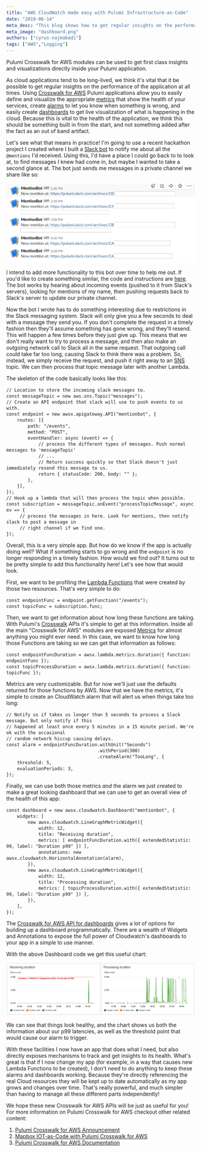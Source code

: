 ```yaml
---
title: "AWS CloudWatch made easy with Pulumi Infrastructure-as-Code"
date: "2019-06-14"
meta_desc: "This blog shows how to get regular insights on the performance of your application using Pulumi Crosswalk for AWS."
meta_image: "dashboard.png"
authors: ["cyrus-najmabadi"]
tags: ["AWS","Logging"]
---
```


Pulumi Crosswalk for AWS modules can be used to get first class insights
and visualizations directly inside your Pulumi application.

As cloud applications tend to be long-lived, we think it's vital that it
be possible to get regular insights on the performance of the
application at all times. Using
[Crosswalk for AWS](/docs/iac/clouds/aws/guides/) Pulumi applications
allow you to easily define and visualize the appropriate
[metrics](https://docs.aws.amazon.com/AmazonCloudWatch/latest/monitoring/working_with_metrics.html)
that show the health of your services, create
[alarms](https://docs.aws.amazon.com/AmazonCloudWatch/latest/monitoring/AlarmThatSendsEmail.html)
to let you know when something is wrong, and easily create
[dashboards](https://docs.aws.amazon.com/AmazonCloudWatch/latest/monitoring/CloudWatch_Dashboards.html)
to get live visualization of what is happening in the cloud. Because
this is vital to the health of the application, we think this should be
something built in from the start, and not something added after the
fact as an out of band artifact.
<!--more-->

Let's see what that means in practice! I'm going to use a recent
hackathon project I created where I built a [Slack bot](https://api.slack.com/bot-users) to notify me about all the
`@mentions` I'd received. Using this, I'd have a place I could go back
to to look at, to find messages I knew had come in, but maybe I wanted
to take a second glance at. The bot just sends me messages in a private
channel we share like so:

![Mention Bot 9000](./mention-bot.png)

I intend to add more functionality to this bot over time to help me out.
If you'd like to create something similar, the code and instructions are
[here](https://github.com/pulumi/examples/tree/master/aws-ts-slackbot).
The bot works by hearing about incoming events (pushed to
it from Slack's servers), looking for mentions of my name, then pushing
requests back to Slack's server to update our private channel.

Now the bot I wrote has to do something interesting due to restrictions
in the Slack messaging system. Slack will only give you a few seconds to
deal with a message they send you. If you don't complete the request in
a timely fashion then they'll assume something has gone wrong, and
they'll resend. This will happen a few times before they just give up.
This means that we don't really want to try to process a message, and
then also make an outgoing network call to Slack all in the same
request. That outgoing call could take far too long, causing Slack to
think there was a problem. So, instead, we simply receive the request,
and push it right away to an [SNS](https://aws.amazon.com/sns/) topic.
We can then process that topic message later with another Lambda.

The skeleton of the code basically looks like this:

    // Location to store the incoming slack messages to.
    const messageTopic = new aws.sns.Topic("messages");
    // Create an API endpoint that slack will use to push events to us with.
    const endpoint = new awsx.apigateway.API("mentionbot", {
        routes: [{
            path: "/events",
            method: "POST",
            eventHandler: async (event) => {
                // process the different types of messages. Push normal messages to 'messageTopic'
                // ...
                // Return success quickly so that Slack doesn't just immediately resend this message to us.
                return { statusCode: 200, body: "" };
            },
        }],
    });
    // Hook up a lambda that will then process the topic when possible.
    const subscription = messageTopic.onEvent("processTopicMessage", async ev => {
         // process the messages in here. Look for mentions, then notify slack to post a message in
         // right channel if we find one.
    });

Overall, this is a very simple app. But how do we know if the app is
actually doing well? What if something starts to go wrong and the
`endpoint` is no longer responding in a timely fashion. How would we
find out? It turns out to be pretty simple to add this functionality
here! Let's see how that would look.

First, we want to be profiling the [Lambda Functions](https://aws.amazon.com/lambda/) that were created by those
two resources. That's very simple to do:

    const endpointFunc = endpoint.getFunction("/events");
    const topicFunc = subscription.func;

Then, we want to get information about how long these functions are
taking. With Pulumi's
[Crosswalk](/docs/iac/clouds/aws/guides/) APIs it's simple
to get at this information. Inside all the main "Crosswalk for AWS"
modules are exposed
[Metrics](/docs/reference/pkg/nodejs/pulumi/awsx/classic/cloudwatch/#Metric)
for almost anything you might ever need. In this case, we want to know
how long those Functions are taking so we can get that information as
follows:

    const endpointFuncDuration = awsx.lambda.metrics.duration({ function: endpointFunc });
    const topicProcessDuration = awsx.lambda.metrics.duration({ function: topicFunc });

Metrics are very customizable. But for now we'll just use the defaults
returned for those functions by AWS. Now that we have the metrics, it's
simple to create an CloudWatch alarm that will alert us when things take
too long:

    // Notify us if takes us longer than 5 seconds to process a Slack message. But only notify if this
    // happened at least once every 5 minutes in a 15 minute period. We're ok with the occasional
    // random network hiccup causing delays.
    const alarm = endpointFuncDuration.withUnit("Seconds")
                                      .withPeriod(300)
                                      .createAlarm("TooLong", {
        threshold: 5,
        evaluationPeriods: 3,
    });

Finally, we can use both those metrics *and* the alarm we just created
to make a great looking dashboard that we can use to get an overall view
of the health of this app:

    const dashboard = new awsx.cloudwatch.Dashboard("mentionbot", {
        widgets: [
            new awsx.cloudwatch.LineGraphMetricWidget({
                width: 12,
                title: "Receiving duration",
                metrics: [ endpointFuncDuration.with({ extendedStatistic: 99, label: "Duration p99" }) ],
                annotations: new awsx.cloudwatch.HorizontalAnnotation(alarm),
            }),
            new awsx.cloudwatch.LineGraphMetricWidget({
                width: 12,
                title: "Processing duration",
                metrics: [ topicProcessDuration.with({ extendedStatistic: 99, label: "Duration p99" }) ],
            }),
        ],
    });

The [Crosswalk for AWS API for dashboards](https://github.com/pulumi/pulumi-awsx/tree/master/awsx-classic/cloudwatch#dashboards)
gives a lot of options for building up a dashboard programmatically.
There are a wealth of Widgets and Annotations to expose the full power
of Cloudwatch's dashboards to your app in a simple to use manner.

With the above Dashboard code we get this useful chart:

![CloudWatch Dashboard using Pulumi](./dashboard.png)

We can see that things look healthy, and the chart shows us both the
information about our p99 latencies, as well as the threshold point that
would cause our alarm to trigger.

With these facilities I now have an app that does what I need, but also
directly exposes mechanisms to track and get insights to its health.
What's great is that if I now change my app (for example, in a way that
causes new Lambda Functions to be created), I don't need to do anything
to keep these alarms and dashboards working. Because they're directly
referencing the real Cloud resources they will be kept up to date
automatically as my app grows and changes over time. That's really
powerful, and much simpler than having to manage all these different
parts independently!

We hope these new Crosswalk for AWS APIs will be just as useful for you!
For more information on Pulumi Crosswalk for AWS checkout other related
content:

1. [Pulumi Crosswalk for AWS Announcement](/blog/introducing-pulumi-crosswalk-for-aws-the-easiest-way-to-aws/)
2. [Mapbox IOT-as-Code with Pulumi Crosswalk for AWS](/blog/mapbox-iot-as-code-with-pulumi-crosswalk-for-aws/)
3. [Pulumi Crosswalk for AWS Documentation](/docs/iac/clouds/aws/guides/)
